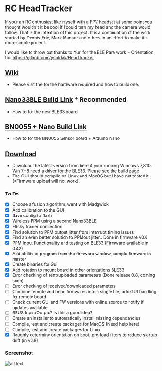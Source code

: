 # RC HeadTracker
If your an RC enthusiast like myself with a FPV headset at some point you thought wouldn't it be cool if I could turn my head and the camera would follow. That is the intention of this project. It is a continuation of the work started by Dennis Frie, Mark Mansur and others in an effort to make it a more simple project.

I would like to throw out thanks to Yuri for the BLE Para work + Orientation fix. https://github.com/ysoldak/HeadTracker

## [Wiki](https://github.com/dlktdr/HeadTracker/wiki)
* Please visit the  for the hardware required and how to build one.

## [Nano33BLE Build Link](https://github.com/dlktdr/HeadTracker/wiki/Nano33BLE-Build-Instructions)  * **Recommended**
* How to for the new BLE33 board

## [BNO055 + Nano Build Link](https://github.com/dlktdr/HeadTracker/wiki/BNO055-Build-Instructions)
* How to for the BNO055 Sensor board + Arduino Nano

## [Download](https://github.com/dlktdr/HeadTracker/releases)
* Download the latest version from here if your running Windows 7,8,10. Win 7+8 need a driver for the BLE33. Please see the build page
* The GUI should compile on Linux and MacOS but I have not tested it (*Firmware upload will not work).

### To Do
- [x] Choose a fusion algorithm, went with Madgwick
- [x] Add calibration to the GUI
- [X] Save config to flash
- [X] Wireless PPM using a second Nano33BLE
- [X] FRsky trainer connection
- [X] Find solution to PPM output jitter from interrupt timing issues
- [X] Find an even better solution to PPMout jitter.. Done in firmware v0.6
- [X] PPM Input Functionality and testing on BLE33 (Firmware available in 0.42)
- [X] Add ability to program from the firmware window, sample firmware in master
- [X] Create binaries for Gui
- [X] Add rotation to mount board in other orientations BLE33
- [X] Error checking of sent/uploaded parameters (Done release 0.8, coming soon)
- [ ] Error checking of received/downloaded parameters
- [ ] Combine remote and head firmwares into a single file, add GUI handling for remote board
- [ ] Check current GUI and FW versions with online source to notify if updates available
- [ ] SBUS Input/Output? Is this a good idea?
- [ ] Create an installer to automatically install missing dependancies
- [ ] Compile, test and create packages for MacOS (Need help here)
- [ ] Compile, test and create packages for Linux
- [x] Roughly determine orientation on boot, pre-load filters to reduce startup drift (in v0.8)

### Screenshot
![alt text](https://github.com/dlktdr/HeadTracker/raw/master/docs/ScreenCapture1006.png)
